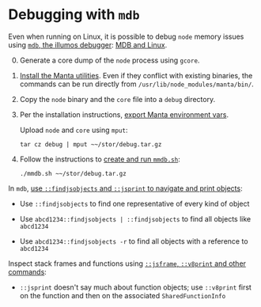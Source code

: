 # Debugging with `mdb`

Even when running on Linux, it is possible to debug `node` memory issues using [`mdb`, the illumos debugger][mdb]: [MDB and Linux][mdb-linux].

0. Generate a core dump of the `node` process using `gcore`.

0. [Install the Manta utilities][install].
   Even if they conflict with existing binaries, the commands can be run directly from `/usr/lib/node_modules/manta/bin/`. 

0. Copy the `node` binary and the `core` file into a `debug` directory.

0. Per the installation instructions, [export Manta environment vars][environment].

   Upload `node` and `core` using `mput`:
   
   `tar cz debug | mput ~~/stor/debug.tar.gz`

0. Follow the instructions to [create and run `mmdb.sh`][mdb-linux]:

   `./mmdb.sh ~~/stor/debug.tar.gz`

In `mdb`, [use `::findjsobjects` and `::jsprint` to navigate and print objects][findjsobjects]:

+ Use `::findjsobjects` to find one representative of every kind of object

+ Use `abcd1234::findjsobjects | ::findjsobjects` to find all objects like `abcd1234`

+ Use `abcd1234::findjsobjects -r` to find all objects with a reference to `abcd1234`

Inspect stack frames and functions using [`::jsframe`, `::v8print` and other commands][mdb-js-and-v8]:

+ `::jsprint` doesn't say much about function objects; use `::v8print` first on the function and then on the associated `SharedFunctionInfo`

[mdb]: http://www.joyent.com/developers/node/debug/mdb
[mdb-linux]: http://www.joyent.com/blog/mdb-and-linux
[install]: http://apidocs.joyent.com/manta/#if-you-have-nodejs-installed]
[environment]: http://apidocs.joyent.com/manta/#setting-up-your-environment
[findjsobjects]: http://dtrace.org/blogs/bmc/2012/05/05/debugging-node-js-memory-leaks/
[mdb-js-and-v8]: http://dtrace.org/blogs/dap/2012/01/13/playing-with-nodev8-postmortem-debugging/
